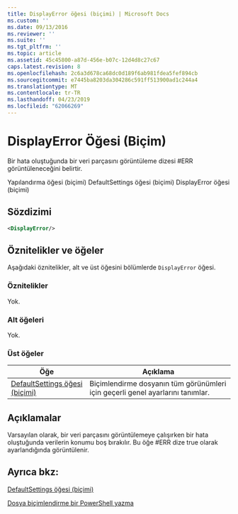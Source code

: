 ```yaml
---
title: DisplayError öğesi (biçimi) | Microsoft Docs
ms.custom: ''
ms.date: 09/13/2016
ms.reviewer: ''
ms.suite: ''
ms.tgt_pltfrm: ''
ms.topic: article
ms.assetid: 45c45800-a87d-456e-b07c-12d4d8c27c67
caps.latest.revision: 8
ms.openlocfilehash: 2c6a3d678ca68dc0d189f6ab981fdea5fef894cb
ms.sourcegitcommit: e7445ba8203da304286c591ff513900ad1c244a4
ms.translationtype: MT
ms.contentlocale: tr-TR
ms.lasthandoff: 04/23/2019
ms.locfileid: "62066269"
---
```

# <a name="displayerror-element-format"></a>DisplayError Öğesi (Biçim)

Bir hata oluştuğunda bir veri parçasını görüntüleme dizesi #ERR görüntüleneceğini belirtir.

Yapılandırma öğesi (biçimi) DefaultSettings öğesi (biçimi) DisplayError öğesi (biçimi)

## <a name="syntax"></a>Sözdizimi

```xml
<DisplayError/>
```

## <a name="attributes-and-elements"></a>Öznitelikler ve öğeler

Aşağıdaki öznitelikler, alt ve üst öğesini bölümlerde `DisplayError` öğesi.

### <a name="attributes"></a>Öznitelikler

Yok.

### <a name="child-elements"></a>Alt öğeleri

Yok.

### <a name="parent-elements"></a>Üst öğeler

|Öğe|Açıklama|
|-------------|-----------------|
|[DefaultSettings öğesi (biçimi)](./defaultsettings-element-format.md)|Biçimlendirme dosyanın tüm görünümleri için geçerli genel ayarlarını tanımlar.|

## <a name="remarks"></a>Açıklamalar

Varsayılan olarak, bir veri parçasını görüntülemeye çalışırken bir hata oluştuğunda verilerin konumu boş bırakılır. Bu öğe #ERR dize true olarak ayarlandığında görüntülenir.

## <a name="see-also"></a>Ayrıca bkz:

[DefaultSettings öğesi (biçimi)](./defaultsettings-element-format.md)

[Dosya biçimlendirme bir PowerShell yazma](./writing-a-powershell-formatting-file.md)
